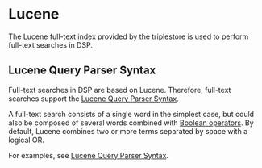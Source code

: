 # Lucene

The Lucene full-text index provided by the triplestore is used to perform full-text searches in DSP.

## Lucene Query Parser Syntax

Full-text searches in DSP are based on Lucene. 
Therefore, full-text searches support the 
[Lucene Query Parser Syntax](https://lucene.apache.org/core/7_7_0/queryparser/org/apache/lucene/queryparser/classic/package-summary.html).

A full-text search consists of a single word in the simplest case, but could also be composed of several words combined with 
[Boolean operators](https://lucene.apache.org/core/7_7_0/queryparser/org/apache/lucene/queryparser/classic/package-summary.html#Boolean_operators).
By default, Lucene combines two or more terms separated by space with a logical OR.

For examples, see 
[Lucene Query Parser Syntax](https://lucene.apache.org/core/7_7_0/queryparser/org/apache/lucene/queryparser/classic/package-summary.html).

